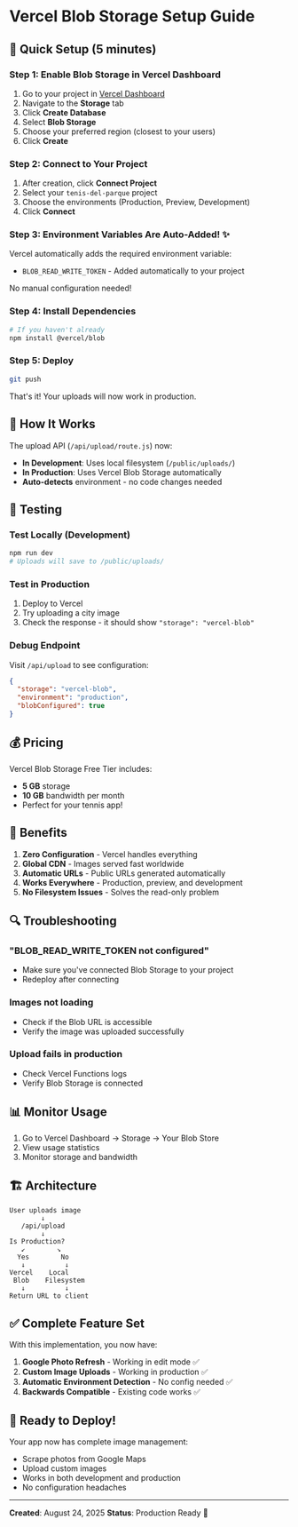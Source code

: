 # Vercel Blob Storage Setup Guide

## 🚀 Quick Setup (5 minutes)

### Step 1: Enable Blob Storage in Vercel Dashboard

1. Go to your project in [Vercel Dashboard](https://vercel.com/dashboard)
2. Navigate to the **Storage** tab
3. Click **Create Database**
4. Select **Blob Storage**
5. Choose your preferred region (closest to your users)
6. Click **Create**

### Step 2: Connect to Your Project

1. After creation, click **Connect Project**
2. Select your `tenis-del-parque` project
3. Choose the environments (Production, Preview, Development)
4. Click **Connect**

### Step 3: Environment Variables Are Auto-Added! ✨

Vercel automatically adds the required environment variable:
- `BLOB_READ_WRITE_TOKEN` - Added automatically to your project

No manual configuration needed!

### Step 4: Install Dependencies

```bash
# If you haven't already
npm install @vercel/blob
```

### Step 5: Deploy

```bash
git push
```

That's it! Your uploads will now work in production.

## 📝 How It Works

The upload API (`/api/upload/route.js`) now:
- **In Development**: Uses local filesystem (`/public/uploads/`)
- **In Production**: Uses Vercel Blob Storage automatically
- **Auto-detects** environment - no code changes needed

## 🧪 Testing

### Test Locally (Development)
```bash
npm run dev
# Uploads will save to /public/uploads/
```

### Test in Production
1. Deploy to Vercel
2. Try uploading a city image
3. Check the response - it should show `"storage": "vercel-blob"`

### Debug Endpoint
Visit `/api/upload` to see configuration:
```json
{
  "storage": "vercel-blob",
  "environment": "production",
  "blobConfigured": true
}
```

## 💰 Pricing

Vercel Blob Storage Free Tier includes:
- **5 GB** storage
- **10 GB** bandwidth per month
- Perfect for your tennis app!

## 🎯 Benefits

1. **Zero Configuration** - Vercel handles everything
2. **Global CDN** - Images served fast worldwide
3. **Automatic URLs** - Public URLs generated automatically
4. **Works Everywhere** - Production, preview, and development
5. **No Filesystem Issues** - Solves the read-only problem

## 🔍 Troubleshooting

### "BLOB_READ_WRITE_TOKEN not configured"
- Make sure you've connected Blob Storage to your project
- Redeploy after connecting

### Images not loading
- Check if the Blob URL is accessible
- Verify the image was uploaded successfully

### Upload fails in production
- Check Vercel Functions logs
- Verify Blob Storage is connected

## 📊 Monitor Usage

1. Go to Vercel Dashboard → Storage → Your Blob Store
2. View usage statistics
3. Monitor storage and bandwidth

## 🏗️ Architecture

```
User uploads image
        ↓
   /api/upload
        ↓
Is Production? 
   ↙        ↘
  Yes        No
   ↓          ↓
Vercel    Local
 Blob    Filesystem
   ↓          ↓
Return URL to client
```

## ✅ Complete Feature Set

With this implementation, you now have:
1. **Google Photo Refresh** - Working in edit mode ✅
2. **Custom Image Uploads** - Working in production ✅
3. **Automatic Environment Detection** - No config needed ✅
4. **Backwards Compatible** - Existing code works ✅

## 🚢 Ready to Deploy!

Your app now has complete image management:
- Scrape photos from Google Maps
- Upload custom images
- Works in both development and production
- No configuration headaches

---

**Created**: August 24, 2025
**Status**: Production Ready 🎉
